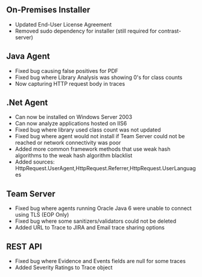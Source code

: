 <!--
title: "Contrast 3.1.2 Release Notes - December 9, 2014"
description: "Contrast 3.1.2 Release Notes - Dec 9, 2014"
-->

## On-Premises Installer
* Updated End-User License Agreement
* Removed sudo dependency for installer (still required for contrast-server)

## Java Agent
* Fixed bug causing false positives for PDF
* Fixed bug where Library Analysis was showing 0's for class counts
* Now capturing HTTP request body in traces

## .Net Agent
* Can now be installed on Windows Server 2003
* Can now analyze applications hosted on IIS6
* Fixed bug where library used class count was not updated
* Fixed bug where agent would not install if Team Server could not be reached or network connectivity was poor
* Added more common framework methods that use weak hash algorithms to the weak hash algorithm blacklist
* Added sources: HttpRequest.UserAgent,HttpRequest.Referrer,HttpRequest.UserLanguages

## Team Server
* Fixed bug where agents running Oracle Java 6 were unable to connect using TLS (EOP Only)
* Fixed bug where some sanitizers/validators could not be deleted
* Added URL to Trace to JIRA and Email trace sharing options

## REST API
* Fixed bug where Evidence and Events fields are null for some traces
* Added Severity Ratings to Trace object 
